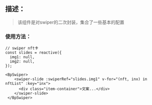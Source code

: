 ## 描述：

> 该组件是对swiper的二次封装，集合了一些基本的配置

### 使用方法：

```vue
// swiper nft卡
const slides = reactive({
  img1: null,
  img2: null,
});

<BpSwiper>
    <swiper-slide :swiperRef="slides.img1" v-for="(nft, inx) in nftList" :key="inx">
      <div class="item-container">文案...</div>
    </swiper-slide>
 </BpSwiper>
```



